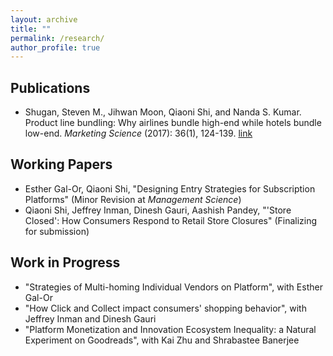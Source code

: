 ```yaml
---
layout: archive
title: ""
permalink: /research/
author_profile: true
---
```

## Publications
* Shugan, Steven M., Jihwan Moon, Qiaoni Shi, and Nanda S. Kumar. Product line bundling: 
Why airlines bundle high-end while hotels bundle low-end. _Marketing Science_ (2017): 36(1), 124-139.
[link](https://pubsonline.informs.org/doi/10.1287/mksc.2016.1004)


## Working Papers
* Esther Gal-Or, Qiaoni Shi, "Designing Entry Strategies for Subscription Platforms" (Minor Revision at _Management Science_)
* Qiaoni Shi, Jeffrey Inman, Dinesh Gauri, Aashish Pandey, "'Store Closed': How Consumers Respond to Retail Store Closures" (Finalizing for submission)


## Work in Progress
* "Strategies of Multi-homing Individual Vendors on Platform", with Esther Gal-Or
* "How Click and Collect impact consumers' shopping behavior", with Jeffrey Inman and Dinesh Gauri
* "Platform Monetization and Innovation Ecosystem Inequality: a Natural Experiment on Goodreads", with Kai Zhu and Shrabastee Banerjee

